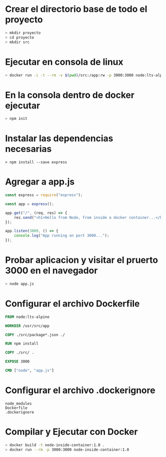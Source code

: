# Crear el directorio base de todo el proyecto
```bash
> mkdir proyecto
> cd proyecto
> mkdir src
```

# Ejecutar en consola de linux

```bash
> docker run -i -t --rm -v $(pwd)/src:/app:rw -p 3000:3000 node:lts-alpine sh
```

# En la consola dentro de docker ejecutar
```bash
> npm init
```

# Instalar las dependencias necesarias
```
> npm install --save express
```

# Agregar a app.js
```js
const express = require("express");

const app = express();

app.get("/", (req, res) => {
    res.send("<h1>Hello from Node, from inside a docker container...</h1>");
});

app.listen(3000, () => {
    console.log("App running on port 3000...");
});
```

# Probar aplicacion y visitar el pruerto 3000 en el navegador
```bash
> node app.js
```

# Configurar el archivo Dockerfile
```Dockerfile
FROM node:lts-alpine

WORKDIR /usr/src/app

COPY ./src/package*.json ./

RUN npm install

COPY ./src/ .

EXPOSE 3000

CMD ["node", "app.js"]
```

# Configurar el archivo .dockerignore
```.dockerignore
node_modules
Dockerfile
.dockerignore
```

# Compilar y Ejecutar con Docker
```bash
> docker build -t node-inside-container:1.0 . 
> docker run --rm -p 3000:3000 node-inside-container:1.0
```
